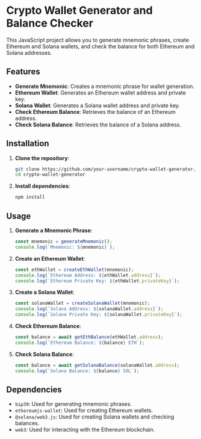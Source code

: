 # Crypto Wallet Generator and Balance Checker

This JavaScript project allows you to generate mnemonic phrases, create Ethereum and Solana wallets, and check the balance for both Ethereum and Solana addresses.

## Features

- **Generate Mnemonic**: Creates a mnemonic phrase for wallet generation.
- **Ethereum Wallet**: Generates an Ethereum wallet address and private key.
- **Solana Wallet**: Generates a Solana wallet address and private key.
- **Check Ethereum Balance**: Retrieves the balance of an Ethereum address.
- **Check Solana Balance**: Retrieves the balance of a Solana address.

## Installation

1. **Clone the repository**:
    ```bash
    git clone https://github.com/your-username/crypto-wallet-generator.git
    cd crypto-wallet-generator
    ```

2. **Install dependencies**:
    ```bash
    npm install
    ```

## Usage

1. **Generate a Mnemonic Phrase**:
    ```javascript
    const mnemonic = generateMnemonic();
    console.log(`Mnemonic: ${mnemonic}`);
    ```

2. **Create an Ethereum Wallet**:
    ```javascript
    const ethWallet = createEthWallet(mnemonic);
    console.log(`Ethereum Address: ${ethWallet.address}`);
    console.log(`Ethereum Private Key: ${ethWallet.privateKey}`);
    ```

3. **Create a Solana Wallet**:
    ```javascript
    const solanaWallet = createSolanaWallet(mnemonic);
    console.log(`Solana Address: ${solanaWallet.address}`);
    console.log(`Solana Private Key: ${solanaWallet.privateKey}`);
    ```

4. **Check Ethereum Balance**:
    ```javascript
    const balance = await getEthBalance(ethWallet.address);
    console.log(`Ethereum Balance: ${balance} ETH`);
    ```

5. **Check Solana Balance**:
    ```javascript
    const balance = await getSolanaBalance(solanaWallet.address);
    console.log(`Solana Balance: ${balance} SOL`);
    ```

## Dependencies

- `bip39`: Used for generating mnemonic phrases.
- `ethereumjs-wallet`: Used for creating Ethereum wallets.
- `@solana/web3.js`: Used for creating Solana wallets and checking balances.
- `web3`: Used for interacting with the Ethereum blockchain.


